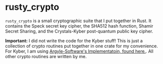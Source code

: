 # rusty_crypto
`rusty_crypto` is a small cryptographic suite that I put together in Rust. It contains
the Speck secret key cipher, the SHA512 hash function, Shamir Secret Sharing, and 
the Crystals-Kyber post-quantum public key cipher.

**Important:** I did not write the code for the Kyber stuff! This is just a collection
of crypto routines put together in one crate for my convenience. For Kyber, 
I am using [Argyle-Software's Implementatoin, found here.](https://github.com/Argyle-Software/kyber).
All other crypto routines are written by me.